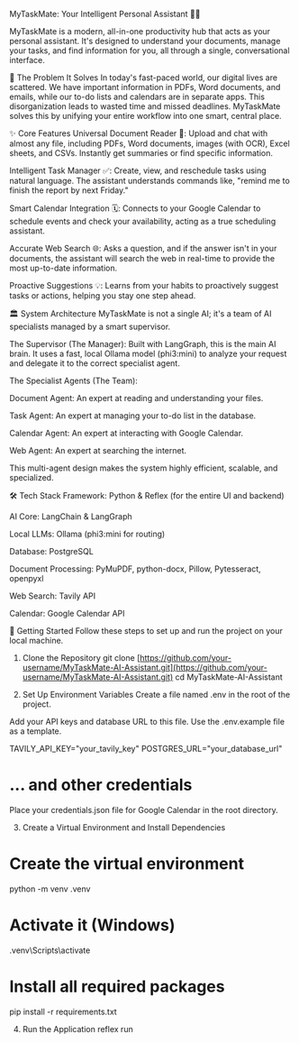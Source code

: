 MyTaskMate: Your Intelligent Personal Assistant 🤖✨

MyTaskMate is a modern, all-in-one productivity hub that acts as your personal assistant. It's designed to understand your documents, manage your tasks, and find information for you, all through a single, conversational interface.

🤔 The Problem It Solves
In today's fast-paced world, our digital lives are scattered. We have important information in PDFs, Word documents, and emails, while our to-do lists and calendars are in separate apps. This disorganization leads to wasted time and missed deadlines. MyTaskMate solves this by unifying your entire workflow into one smart, central place.

✨ Core Features
Universal Document Reader 📂: Upload and chat with almost any file, including PDFs, Word documents, images (with OCR), Excel sheets, and CSVs. Instantly get summaries or find specific information.

Intelligent Task Manager ✅: Create, view, and reschedule tasks using natural language. The assistant understands commands like, "remind me to finish the report by next Friday."

Smart Calendar Integration 🗓️: Connects to your Google Calendar to schedule events and check your availability, acting as a true scheduling assistant.

Accurate Web Search 🌐: Asks a question, and if the answer isn't in your documents, the assistant will search the web in real-time to provide the most up-to-date information.

Proactive Suggestions 💡: Learns from your habits to proactively suggest tasks or actions, helping you stay one step ahead.

🏛️ System Architecture
MyTaskMate is not a single AI; it's a team of AI specialists managed by a smart supervisor.

The Supervisor (The Manager): Built with LangGraph, this is the main AI brain. It uses a fast, local Ollama model (phi3:mini) to analyze your request and delegate it to the correct specialist agent.

The Specialist Agents (The Team):

Document Agent: An expert at reading and understanding your files.

Task Agent: An expert at managing your to-do list in the database.

Calendar Agent: An expert at interacting with Google Calendar.

Web Agent: An expert at searching the internet.

This multi-agent design makes the system highly efficient, scalable, and specialized.

🛠️ Tech Stack
Framework: Python & Reflex (for the entire UI and backend)

AI Core: LangChain & LangGraph

Local LLMs: Ollama (phi3:mini for routing)

Database: PostgreSQL

Document Processing: PyMuPDF, python-docx, Pillow, Pytesseract, openpyxl

Web Search: Tavily API

Calendar: Google Calendar API

🚀 Getting Started
Follow these steps to set up and run the project on your local machine.

1. Clone the Repository
git clone [https://github.com/your-username/MyTaskMate-AI-Assistant.git](https://github.com/your-username/MyTaskMate-AI-Assistant.git)
cd MyTaskMate-AI-Assistant

2. Set Up Environment Variables
Create a file named .env in the root of the project.

Add your API keys and database URL to this file. Use the .env.example file as a template.

TAVILY_API_KEY="your_tavily_key"
POSTGRES_URL="your_database_url"
# ... and other credentials

Place your credentials.json file for Google Calendar in the root directory.

3. Create a Virtual Environment and Install Dependencies
# Create the virtual environment
python -m venv .venv

# Activate it (Windows)
.venv\Scripts\activate

# Install all required packages
pip install -r requirements.txt

4. Run the Application
reflex run
